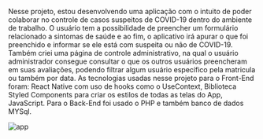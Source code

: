 ﻿Nesse projeto, estou desenvolvendo uma aplicação com o intuito de poder colaborar no controle de casos suspeitos de COVID-19 dentro do ambiente de trabalho. O usuário tem a possibilidade de preencher um formulário relacionado a sintomas de saúde e ao fim, o aplicativo irá apurar o que foi preenchido e informar se ele está com suspeita ou não de COVID-19. Também criei uma página de controle administrativo, na qual o usuário administrador consegue consultar o que os outros usuários preencheram em suas avaliações, podendo filtrar algum usuário específico pela matricula ou também por data. As tecnologias usadas nesse projeto para o Front-End foram: React Native com uso de hooks como o UseContext, Biblioteca Styled Components para criar os estilos de todas as telas do App, JavaScript. Para o Back-End foi usado o PHP e também banco de dados MYSql.



![app](https://user-images.githubusercontent.com/59378841/129489411-7dfc4cd8-5f8a-47ee-995c-829d93cc149d.gif)
